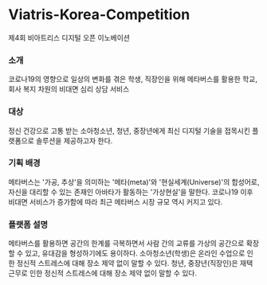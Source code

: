 # Viatris-Korea-Competition
제4회 비아트리스 디지털 오픈 이노베이션

### 소개
코로나19의 영향으로 일상의 변화를 겪은 학생, 직장인을 위해 메타버스를 활용한 학교, 회사 복지 차원의 비대면 심리 상담 서비스

### 대상
정신 건강으로 고통 받는 소아청소년, 청년, 중장년에게 최신 디지털 기술을 접목시킨 플랫폼으로 솔루션을 제공하고자 한다.

### 기획 배경
메타버스는 '가공, 추상'을 의미하는 '메타(meta)'와 '현실세계(Universe)'의 합성어로, 자신을 대리할 수 있는 존재인 아바타가 활동하는 '가상현실'을 말한다. 코로나19 이후 비대면 서비스가 증가함에 따라 최근 메타버스 시장 규모 역시 커지고 있다.

### 플랫폼 설명
메타버스를 활용하면 공간의 한계를 극복하면서 사람 간의 교류를 가상의 공간으로 확장할 수 있고, 유대감을 형성하기에도 용이하다. 소아청소년(학생)은 온라인 수업으로 인한 정신적 스트레스에 대해 장소 제약 없이 말할 수 있다. 청년, 중장년(직장인)은 재택 근무로 인한 정신적 스트레스에 대해 장소 제약 없이 말할 수 있다.
